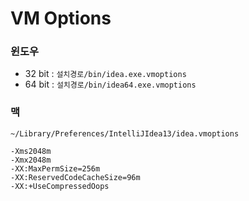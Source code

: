 # VM Options

### 윈도우

* 32 bit : `설치경로/bin/idea.exe.vmoptions`
* 64 bit : `설치경로/bin/idea64.exe.vmoptions`

### 맥

`~/Library/Preferences/IntelliJIdea13/idea.vmoptions`

```
-Xms2048m
-Xmx2048m
-XX:MaxPermSize=256m
-XX:ReservedCodeCacheSize=96m
-XX:+UseCompressedOops
```